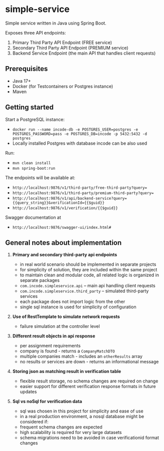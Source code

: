 # simple-service
Simple service written in Java using Spring Boot. 

Exposes three API endpoints:
1. Primary Third Party API Endpoint (FREE service)
2. Secondary Third Party API Endpoint (PREMIUM service)
3. Backend Service Endpoint (the main API that handles client requests)

## Prerequisites

- Java 17+
- Docker (for Testcontainers or Postgres instance)
- Maven

## Getting started

Start a PostgreSQL instance:
- ```docker run --name incode-db -e POSTGRES_USER=postgres -e POSTGRES_PASSWORD=pass -e POSTGRES_DB=incode -p 5432:5432 -d postgres```
- Locally installed Postgres with database incode can be also used

Run:
- ```mvn clean install```
- ```mvn spring-boot:run```

The endpoints will be available at:
- ```http://localhost:9876/v1/third-party/free-third-party?query=```
- ```http://localhost:9876/v1/third-party/premium-third-party?query=```
- ```http://localhost:9876/v1/api/backend-service?query={{query_string}}&verificationId={{$guid}}```
- ```http://localhost:9876/v1/verification/{{$guid}}```

Swagger documentation at
-  ```http://localhost:9876/swagger-ui/index.html#```

## General notes about implementation
1. **Primary and secondary third-party api endpoints**
    - in real world scenario should be implemented in separate projects
    - for simplicity of solution, they are included within the same project
    - to maintain clean and modular code, all related logic is organized in separate packages
    - ```com.incode.simpleservice.api``` – main api handling client requests
    - ```com.incode.simpleservice.third_party``` – simulated third-party services
    - each package does not import logic from the other
    - single sql instance is used for simplicity of configuration

3. **Use of RestTemplate to simulate network requests**
   - failure simulation at the controller level 

4. **Different result objects in api response**
   - per assignment requirements
   - company is found - returns a ```CompanyMatchDTO```
   - multiple companies match - includes an ```otherResults``` array
   - no results or services are down - returns an informational message

5. **Storing json as matching result in verification table**
   - flexible result storage, no schema changes are required on change
   - easier support for different verification response formats in future updates

6. **Sql vs noSql for verification data**
   - sql was chosen in this project for simplicity and ease of use
   - in a real production environment, a nosql database might be considered if:
   - frequent schema changes are expected
   - high scalability is required for very large datasets
   - schema migrations need to be avoided in case verificationid format changes
